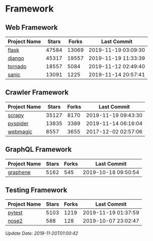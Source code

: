 # Framework

## Web Framework

| Project Name | Stars | Forks | Last Commit |
| ------------ | ----- | ----- | ----------- |
| [flask](https://github.com/pallets/flask) | 47584 | 13069 | 2019-11-19 03:09:30 |
| [django](https://github.com/django/django) | 45317 | 19557 | 2019-11-19 11:33:39 |
| [tornado](https://github.com/tornadoweb/tornado) | 18557 | 5084 | 2019-11-12 02:49:40 |
| [sanic](https://github.com/huge-success/sanic) | 13091 | 1225 | 2019-11-14 20:57:41 |

## Crawler Framework

| Project Name | Stars | Forks | Last Commit |
| ------------ | ----- | ----- | ----------- |
| [scrapy](https://github.com/scrapy/scrapy) | 35127 | 8170 | 2019-11-19 09:43:30 |
| [pyspider](https://github.com/binux/pyspider) | 13835 | 3389 | 2019-11-14 06:16:04 |
| [webmagic](https://github.com/code4craft/webmagic) | 8557 | 3655 | 2017-12-02 02:57:06 |

## GraphQL Framework

| Project Name | Stars | Forks | Last Commit |
| ------------ | ----- | ----- | ----------- |
| [graphene](https://github.com/graphql-python/graphene) | 5162 | 545 | 2019-10-18 09:50:54 |

## Testing Framework

| Project Name | Stars | Forks | Last Commit |
| ------------ | ----- | ----- | ----------- |
| [pytest](https://github.com/pytest-dev/pytest) | 5103 | 1219 | 2019-11-19 01:37:59 |
| [nose2](https://github.com/nose-devs/nose2) | 588 | 128 | 2019-10-07 23:02:47 |

*Update Date: 2019-11-20T01:00:42*